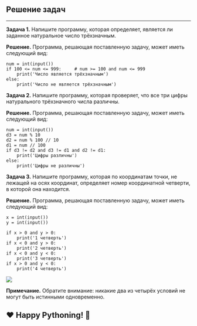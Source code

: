 ## Решение задач
-------------

**Задача 1.** Напишите программу, которая определяет, является ли заданное натуральное число трёхзначным.

**Решение.** Программа, решающая поставленную задачу, может иметь следующий вид:

    num = int(input())
    if 100 <= num <= 999:     # num >= 100 and num <= 999
        print('Число является трёхзначным')
    else:
        print('Число не является трёхзначным')

**Задача 2.** Напишите программу, которая проверяет, что все три цифры натурального трёхзначного числа различны.

**Решение.** Программа, решающая поставленную задачу, может иметь следующий вид:

    num = int(input())
    d3 = num % 10
    d2 = num % 100 // 10
    d1 = num // 100
    if d3 != d2 and d3 != d1 and d2 != d1:
        print('Цифры различны')
    else:
        print('Цифры не различны')

**Задача 3.** Напишите программу, которая по координатам точки, не лежащей на осях координат, определяет номер координатной четверти, в которой она находится.

**Решение.** Программа, решающая поставленную задачу, может иметь следующий вид:

    x = int(input())
    y = int(input())
    
    if x > 0 and y > 0:
        print('1 четверть')
    if x < 0 and y > 0:
        print('2 четверть')
    if x < 0 and y < 0:
        print('3 четверть')
    if x > 0 and y < 0:
        print('4 четверть')

![](https://ucarecdn.com/63b804cb-a6b6-4068-bab5-d14101f70886/)

**Примечание.** Обратите внимание: никакие два из четырёх условий не могут быть истинными одновременно.

❤️ Happy Pythoning! 🐍
----------------------